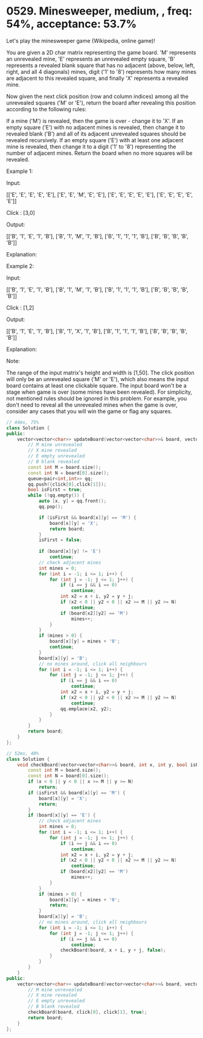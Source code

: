# 0529. Minesweeper, medium, , freq: 54%, acceptance: 53.7%

Let's play the minesweeper game (Wikipedia, online game)!

You are given a 2D char matrix representing the game board. 'M' represents an unrevealed mine, 'E' represents an unrevealed empty square, 'B' represents a revealed blank square that has no adjacent (above, below, left, right, and all 4 diagonals) mines, digit ('1' to '8') represents how many mines are adjacent to this revealed square, and finally 'X' represents a revealed mine.

Now given the next click position (row and column indices) among all the unrevealed squares ('M' or 'E'), return the board after revealing this position according to the following rules:

If a mine ('M') is revealed, then the game is over - change it to 'X'.
If an empty square ('E') with no adjacent mines is revealed, then change it to revealed blank ('B') and all of its adjacent unrevealed squares should be revealed recursively.
If an empty square ('E') with at least one adjacent mine is revealed, then change it to a digit ('1' to '8') representing the number of adjacent mines.
Return the board when no more squares will be revealed.
 

Example 1:

Input: 

[['E', 'E', 'E', 'E', 'E'],
 ['E', 'E', 'M', 'E', 'E'],
 ['E', 'E', 'E', 'E', 'E'],
 ['E', 'E', 'E', 'E', 'E']]

Click : [3,0]

Output: 

[['B', '1', 'E', '1', 'B'],
 ['B', '1', 'M', '1', 'B'],
 ['B', '1', '1', '1', 'B'],
 ['B', 'B', 'B', 'B', 'B']]

Explanation:

Example 2:

Input: 

[['B', '1', 'E', '1', 'B'],
 ['B', '1', 'M', '1', 'B'],
 ['B', '1', '1', '1', 'B'],
 ['B', 'B', 'B', 'B', 'B']]

Click : [1,2]

Output: 

[['B', '1', 'E', '1', 'B'],
 ['B', '1', 'X', '1', 'B'],
 ['B', '1', '1', '1', 'B'],
 ['B', 'B', 'B', 'B', 'B']]

Explanation:

 

Note:

The range of the input matrix's height and width is [1,50].
The click position will only be an unrevealed square ('M' or 'E'), which also means the input board contains at least one clickable square.
The input board won't be a stage when game is over (some mines have been revealed).
For simplicity, not mentioned rules should be ignored in this problem. For example, you don't need to reveal all the unrevealed mines when the game is over, consider any cases that you will win the game or flag any squares.
```c++
// 44ms, 75%
class Solution {
public:
    vector<vector<char>> updateBoard(vector<vector<char>>& board, vector<int>& click) {
        // M mine unrevealed
        // X mine revealed
        // E empty unrevealed
        // B blank revealed
        const int M = board.size();
        const int N = board[0].size();
        queue<pair<int,int>> qq;
        qq.push({click[0],click[1]});
        bool isFirst = true;
        while (!qq.empty()) {
            auto [x, y] = qq.front();
            qq.pop();

            if (isFirst && board[x][y] == 'M') {
                board[x][y] = 'X';
                return board;
            }
            isFirst = false;
            
            if (board[x][y] != 'E') 
                continue;
            // check adjacent mines
            int mines = 0;
            for (int i = -1; i <= 1; i++) {
                for (int j = -1; j <= 1; j++) {
                    if (i == j && i == 0)
                        continue;
                    int x2 = x + i, y2 = y + j;
                    if (x2 < 0 || y2 < 0 || x2 >= M || y2 >= N)
                        continue;
                    if (board[x2][y2] == 'M')
                        mines++;
                }
            }
            if (mines > 0) {
                board[x][y] = mines + '0';
                continue;
            }
            board[x][y] = 'B';
            // no mines around, click all neighbours
            for (int i = -1; i <= 1; i++) {
                for (int j = -1; j <= 1; j++) {
                    if (i == j && i == 0)
                        continue;
                    int x2 = x + i, y2 = y + j;
                    if (x2 < 0 || y2 < 0 || x2 >= M || y2 >= N)
                        continue;
                    qq.emplace(x2, y2);
                }
            }
        }
        return board;
    }
};

// 52ms, 40%
class Solution {
    void checkBoard(vector<vector<char>>& board, int x, int y, bool isFirst) {
        const int M = board.size();
        const int N = board[0].size();
        if (x < 0 || y < 0 || x >= M || y >= N)
            return;
        if (isFirst && board[x][y] == 'M') {
            board[x][y] = 'X';
            return;
        }
        if (board[x][y] == 'E') {
            // check adjacent mines
            int mines = 0;
            for (int i = -1; i <= 1; i++) {
                for (int j = -1; j <= 1; j++) {
                    if (i == j && i == 0)
                        continue;
                    int x2 = x + i, y2 = y + j;
                    if (x2 < 0 || y2 < 0 || x2 >= M || y2 >= N)
                        continue;
                    if (board[x2][y2] == 'M')
                        mines++;
                }
            }
            if (mines > 0) {
                board[x][y] = mines + '0';
                return;
            }
            board[x][y] = 'B';
            // no mines around, click all neighbours
            for (int i = -1; i <= 1; i++) {
                for (int j = -1; j <= 1; j++) {
                    if (i == j && i == 0)
                        continue;
                    checkBoard(board, x + i, y + j, false);
                }
            }
        }
    }
public:
    vector<vector<char>> updateBoard(vector<vector<char>>& board, vector<int>& click) {
        // M mine unrevealed
        // X mine revealed
        // E empty unrevealed
        // B blank revealed
        checkBoard(board, click[0], click[1], true);
        return board;
    }
};
```
